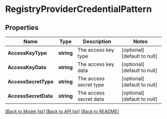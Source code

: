 # RegistryProviderCredentialPattern

## Properties
Name | Type | Description | Notes
------------ | ------------- | ------------- | -------------
**AccessKeyType** | **string** | The access key type | [optional] [default to null]
**AccessKeyData** | **string** | The access key data | [optional] [default to null]
**AccessSecretType** | **string** | The access secret type | [optional] [default to null]
**AccessSecretData** | **string** | The access secret data | [optional] [default to null]

[[Back to Model list]](../README.md#documentation-for-models) [[Back to API list]](../README.md#documentation-for-api-endpoints) [[Back to README]](../README.md)


